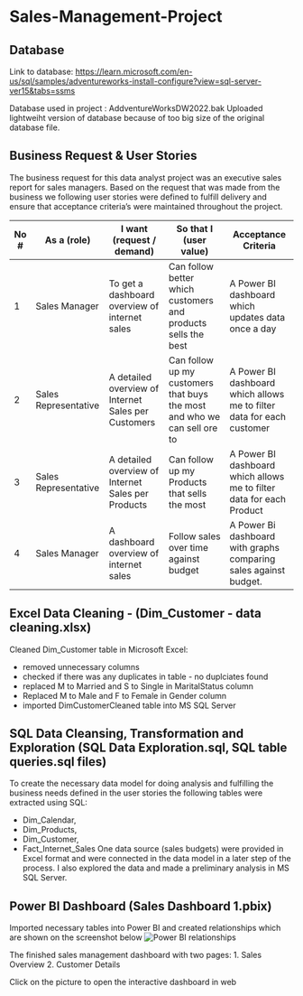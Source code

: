 # Sales-Management-Project

## Database
Link to database: https://learn.microsoft.com/en-us/sql/samples/adventureworks-install-configure?view=sql-server-ver15&tabs=ssms
<p>Database used in project : AddventureWorksDW2022.bak
Uploaded lightweiht version of database because of too big size of the original database file.

## Business Request & User Stories
The business request for this data analyst project was an executive sales report for sales managers. 
Based on the request that was made from the business we following user stories were defined to fulfill delivery and ensure that acceptance criteria’s were maintained throughout the project.


| No # | As a (role)          | I want (request / demand)                           | So that I (user value)                                                   | Acceptance Criteria                                                   |
|------|----------------------|-----------------------------------------------------|--------------------------------------------------------------------------|-----------------------------------------------------------------------|
| 1    | Sales Manager        | To get a dashboard overview of internet sales       | Can follow better which customers and products sells the best            | A Power BI dashboard which updates data once a day                    |
| 2    | Sales Representative | A detailed overview of Internet Sales per Customers | Can follow up my customers that buys the most and who we can sell ore to | A Power BI dashboard which allows me to filter data for each customer |
| 3    | Sales Representative | A detailed overview of Internet Sales per Products  | Can follow up my Products that sells the most                            | A Power BI dashboard which allows me to filter data for each Product  |
| 4    | Sales Manager        | A dashboard overview of internet sales              | Follow sales over time against budget                                    | A Power Bi dashboard with graphs comparing sales against budget.      |

## Excel Data Cleaning - (Dim_Customer - data cleaning.xlsx)
Cleaned Dim_Customer table in Microsoft Excel:
- removed unnecessary columns
- checked if there was any duplicates in table - no duplciates found
- replaced M to Married and S to Single in MaritalStatus column
- Replaced M to Male and F to Female in Gender column
- imported DimCustomerCleaned table into MS SQL Server


## SQL Data Cleansing, Transformation and Exploration (SQL Data Exploration.sql, SQL table queries.sql files)
To create the necessary data model for doing analysis and fulfilling the business needs defined in the user stories the following tables were extracted using SQL:
- Dim_Calendar,
- Dim_Products,
- Dim_Customer,
- Fact_Internet_Sales
One data source (sales budgets) were provided in Excel format and were connected in the data model in a later step of the process.
I also explored the data and made a preliminary analysis in MS SQL Server.

## Power BI Dashboard (Sales Dashboard 1.pbix)
Imported necessary tables into Power BI and created relationships which are shown on the screenshot below
![Power BI relationships](https://github.com/WiktorPaprocki/Sales-Management-Project/assets/125204368/1ac6d27d-4ddb-45ca-82fa-5fb45723bfed)

<p> The finished sales management dashboard with two pages:
  1. Sales Overview
  2. Customer Details
<p> Click on the picture to open the interactive dashboard in web 
